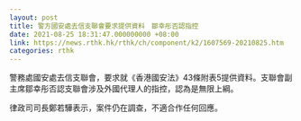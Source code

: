 ```yaml
---
layout: post
title: 警方國安處去信支聯會要求提供資料　鄒幸彤否認指控
date: 2021-08-25 18:31:47.000000000 +08:00
link: https://news.rthk.hk/rthk/ch/component/k2/1607569-20210825.htm
categories: rthk
---
```


警務處國安處去信支聯會，要求就《香港國安法》43條附表5提供資料。支聯會副主席鄒幸彤否認支聯會涉及外國代理人的指控，認為是無限上綱。

律政司司長鄭若驊表示，案件仍在調查，不適合作任何回應。
